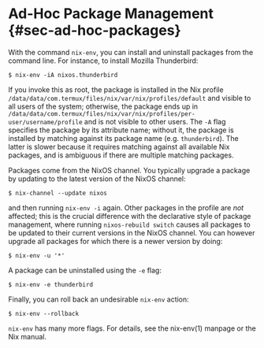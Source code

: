 # Ad-Hoc Package Management {#sec-ad-hoc-packages}

With the command `nix-env`, you can install and uninstall packages from
the command line. For instance, to install Mozilla Thunderbird:

```ShellSession
$ nix-env -iA nixos.thunderbird
```

If you invoke this as root, the package is installed in the Nix profile
`/data/data/com.termux/files/nix/var/nix/profiles/default` and visible to all users of the system;
otherwise, the package ends up in
`/data/data/com.termux/files/nix/var/nix/profiles/per-user/username/profile` and is not visible to
other users. The `-A` flag specifies the package by its attribute name;
without it, the package is installed by matching against its package
name (e.g. `thunderbird`). The latter is slower because it requires
matching against all available Nix packages, and is ambiguous if there
are multiple matching packages.

Packages come from the NixOS channel. You typically upgrade a package by
updating to the latest version of the NixOS channel:

```ShellSession
$ nix-channel --update nixos
```

and then running `nix-env -i` again. Other packages in the profile are
*not* affected; this is the crucial difference with the declarative
style of package management, where running `nixos-rebuild switch` causes
all packages to be updated to their current versions in the NixOS
channel. You can however upgrade all packages for which there is a newer
version by doing:

```ShellSession
$ nix-env -u '*'
```

A package can be uninstalled using the `-e` flag:

```ShellSession
$ nix-env -e thunderbird
```

Finally, you can roll back an undesirable `nix-env` action:

```ShellSession
$ nix-env --rollback
```

`nix-env` has many more flags. For details, see the nix-env(1) manpage or
the Nix manual.
